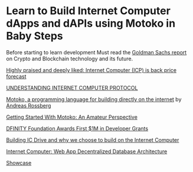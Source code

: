 # Learn to Build Internet Computer dApps and dAPIs using Motoko in Baby Steps

Before starting to learn development Must read the [Goldman Sachs report](https://www.goldmansachs.com/what-we-do/consumer-and-wealth-management/private-wealth-management/intellectual-capital-f/beauty-is-not-in-the-eye-of-the-beholder-report.pdf) on Crypto and Blockchain technology and its future.

[Highly praised and deeply liked: Internet Computer (ICP) is back price forecast](https://citytelegraph.com/crypto/5167/highly-praised-and-deeply-liked-internet-computer-icp-is-back-price-forecast/)

[UNDERSTANDING INTERNET COMPUTER PROTOCOL](https://akinremiopeyemi.medium.com/understanding-internet-computer-protocol-d5f71ca2ad3f)

[Motoko, a programming language for building directly on the internet](https://stackoverflow.blog/2020/08/24/motoko-the-language-that-turns-the-web-into-a-computer/) by [Andreas Rossberg](https://stackoverflow.blog/author/andreas-rossberg/)

[Getting Started With Motoko: An Amateur Perspective](https://www.dfinitycommunity.com/getting-started-with-motoko-an-amateur-perspective/)

[DFINITY Foundation Awards First $1M in Developer Grants](https://medium.com/dfinity/dfinity-foundation-awards-first-1m-in-developer-grants-958f5e6caf61)

[Building IC Drive and why we choose to build on the Internet Computer](http://nanditmehra.com/2021/08/11/building-ic-drive-and-why-we-choose-to-build-on-the-internet-computer/)

[Internet Computer: Web App Decentralized Database Architecture](https://dev.to/daviddalbusco/internet-computer-web-app-decentralized-database-architecture-2llk)

[Showcase](https://dfinity.org/showcase/)



